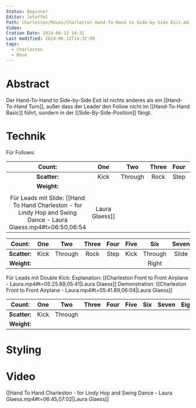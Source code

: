 ```yaml
---
Status: Beginner
Editor: Jotoffel
Path: Charleston/Moves/Charleston Hand-To-Hand to Side-by-Side Exit.md
Video: 
Cration Date: 2024-06-12 14:32
Last modified: 2024-06-12T14:32:00
tags:
  - Charleston
  - Move
---
```

# Abstract
Der Hand-To-Hand to Side-by-Side Exit ist nichts anderes als ein [[Hand-To-Hand Turn]], außer dass der Leader den Follow nicht im [[Hand-To-Hand Basic]] führt, sondern in der [[Side-By-Side-Position]] fängt.
# Technik

Für Follows:

|  **Count:**  | One  |   Two   | Three | Four | Five | Six  | Seven | Eight |
| :----------: | :--: | :-----: | :---: | :--: | :--: | :--: | :---: | :---: |
| **Scatter:** | Kick | Through | Rock  | Step | Kick | Step | Kick  | Step  |
| **Weight:**  |      |         |       |      |      |      |       |       |
|              |      |         |       |      |      |      |       |       |
Für Leads mit Slide: [[Hand To Hand Charleston - for Lindy Hop and Swing Dance - Laura Glaess.mp4#t=06:50,06:54|Laura Glaess]]

|  **Count:**  | One  |   Two   | Three | Four | Five |   Six   | Seven | Eight |
| :----------: | :--: | :-----: | :---: | :--: | :--: | :-----: | :---: | :---: |
| **Scatter:** | Kick | Through | Rock  | Step | Kick | Through | Slide |       |
| **Weight:**  |      |         |       |      |      |  Right  |       |       |
Für Leads mit Double Kick: 
Explanation: [[Charleston Front to Front Airplane - Laura.mp4#t=05:25.89,05:41|Laura Glaess]]
Demonstration: [[Charleston Front to Front Airplane - Laura.mp4#t=05:41.89,06:04|Laura Glaess]]

|  **Count:**  | One  |   Two   | Three | Four | Five | Six | Seven | Eight |
| :----------: | :--: | :-----: | :---: | :--: | :--: | :-: | :---: | :---: |
| **Scatter:** | Kick | Through |       |      |      |     |       |       |
| **Weight:**  |      |         |       |      |      |     |       |       |
# Styling

# Video
 
[[Hand To Hand Charleston - for Lindy Hop and Swing Dance - Laura Glaess.mp4#t=06:45,07:02|Laura Glaess]]
